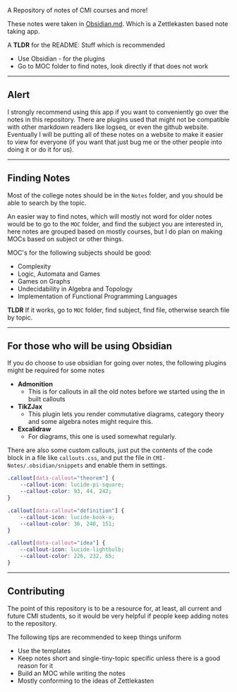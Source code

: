 A Repository of notes of CMI courses and more!

These notes were taken in [Obsidian.md](https://obsidian.md/). Which is a Zettlekasten based note taking app.

A **TLDR** for the README: Stuff which is recommended 
- Use Obsidian - for the plugins
- Go to MOC folder to find notes, look directly if that does not work

---
## Alert
I strongly recommend using this app if you want to conveniently go over the notes in this repository. There are plugins used that might not be compatible with other markdown readers like logseq, or even the github website. Eventually I will be putting all of these notes on a website to make it easier to view for everyone (if you want that just bug me or the other people into doing it or do it for us).

---
## Finding Notes
Most of the college notes should be in the `Notes` folder, and you should be able to search by the topic.

An easier way to find notes, which will mostly not word for older notes would be to go to the `MOC` folder, and find the subject you are interested in, here notes are grouped based on mostly courses, but I do plan on making MOCs based on subject or other things.

MOC's for the following subjects should be good:
- Complexity
- Logic, Automata and Games
- Games on Graphs 
- Undecidability in Algebra and Topology
- Implementation of Functional Programming Languages

**TLDR** If it works, go to `MOC` folder, find subject, find file, otherwise search file by topic. 

---
## For those who will be using Obsidian

If you do choose to use obsidian for going over notes, the following plugins might be required for some notes
- **Admonition** 
	- This is for callouts in all the old notes before we started using the in built callouts 
- **TikZJax**
	- This plugin lets you render commutative diagrams, category theory and some algebra notes might require this.
- **Excalidraw**
	- For diagrams, this one is used somewhat regularly.

There are also some custom callouts, just put the contents of the code block in a file like `callouts.css`, and put the file in `CMI-Notes/.obsidian/snippets` and enable them in settings.
```css
.callout[data-callout="theorem"] {
    --callout-icon: lucide-pi-square;
    --callout-color: 93, 44, 242;
}

.callout[data-callout="definition"] {
    --callout-icon: lucide-book-a;
    --callout-color: 36, 240, 151;
}

.callout[data-callout="idea"] {
    --callout-icon: lucide-lightbulb;
    --callout-color: 226, 232, 65;
}
```

---
## Contributing
The point of this repository is to be a resource for, at least, all current and future CMI students, so it would be very helpful if people keep adding notes to the repository. 

The following tips are recommended to keep things uniform
- Use the templates 
- Keep notes short and single-tiny-topic specific unless there is a good reason for it
- Build an MOC while writing the notes
- Mostly conforming to the ideas of Zettlekasten
